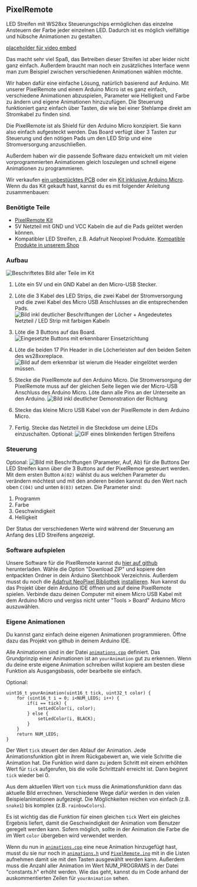 ## PixelRemote

LED Streifen mit WS28xx Steuerungschips ermöglichen das einzelne Ansteuern der Farbe jeder einzelnen LED. Dadurch ist es möglich vielfältige und hübsche Animationen zu gestalten.

[placeholder für video embed](video_url)

Das macht sehr viel Spaß, das Betreiben dieser Streifen ist aber leider nicht ganz einfach. Außerdem braucht man noch ein zusätzliches Interface wenn man zum Beispiel zwischen verschiedenen Animationen wählen möchte.

Wir haben dafür eine einfache Lösung, natürlich basierend auf Arduino. Mit unserer PixelRemote und einem Arduino Micro ist es ganz einfach, verschiedene Animationen abzuspielen, Parameter wie Helligkeit und Farbe zu ändern und eigene Animationen hinzuzufügen. Die Steuerung funktioniert ganz einfach über Tasten, die wie bei einer Stehlampe direkt am Stromkabel zu finden sind.

Die PixelRemote ist als Shield für den Arduino Micro konzipiert. Sie kann also einfach aufgesteckt werden. Das Board verfügt über 3 Tasten zur Steuerung und den nötigen Pads um den LED Strip und eine Stromversorgung anzuschließen.

Außerdem haben wir die passende Software dazu entwickelt um mit vielen vorprogrammierten Animationen gleich loszulegen und schnell eigene Animationen zu programmieren.

Wir verkaufen [ein unbestücktes PCB](Store_URL) oder ein [Kit inklusive Arduino Micro](Store_URL). Wenn du das Kit gekauft hast, kannst du es mit folgender Anleitung zusammenbauen:

### Benötigte Teile

- [PixelRemote Kit](Store_Link) 
- 5V Netzteil mit GND und VCC Kabeln die auf die Pads gelötet werden können.
- Kompatibler LED Streifen, z.B. Adafruit Neopixel Produkte. [Kompatible Produkte in unserem Shop](shop_url)

### Aufbau

![Beschriftetes Bild aller Teile im Kit](Bild_URL)

1. Löte ein 5V und ein GND Kabel an den Micro-USB Stecker.

1. Löte die 3 Kabel des LED Strips, die zwei Kabel der Stromversorgung und die zwei Kabel des Micro USB Anschlusses an die entsprechenden Pads.
![Bild inkl deutlicher Beschriftungen der Löcher + Angedeutetes Netzteil / LED Strip mit farbigen Kabeln](Bild_URL)

2. Löte die 3 Buttons auf das Board.
![Eingesetzte Buttons mit erkennbarer Einsetzrichtung](Bild_URL)

3. Löte die beiden 17 Pin Header in die Löcherleisten auf den beiden Seiten des ws28xxreplace.
![Bild auf dem erkennbar ist wierum die Header eingelötet werden müssen.](Bild_URL)

4. Stecke die PixelRemote auf den Arduino Micro. Die Stromversorgung der PixelRemote muss auf der gleichen Seite liegen wie der Micro-USB Anschluss des Arduino Micro. Löte dann alle Pins an der Unterseite an den Arduino.
![Bild inkl deutlicher Demonstration der Richtung](Bild_URL)

5. Stecke das kleine Micro USB Kabel von der PixelRemote in dem Arduino Micro.

6. Fertig. Stecke das Netzteil in die Steckdose um deine LEDs einzuschalten.
Optional: ![GIF eines blinkenden fertigen Streifens](GIF_URL)

### Steuerung

Optional: ![Bild mit Beschriftungen (Parameter, Auf, Ab) für die Buttons](Bild_URL)
Der LED Streifen kann über die 3 Buttons auf der PixelRemoe gesteuert werden. Mit dem ersten Button `A(02)` wählst du aus welchen Parameter du verändern möchtest und mit den anderen beiden kannst du den Wert nach oben `C(04)` und unten `B(03)` setzen. Die Parameter sind:

1. Programm
2. Farbe
3. Geschwindigkeit
4. Helligkeit

Der Status der verschiedenen Werte wird während der Steuerung am Anfang des LED Streifens angezeigt.

### Software aufspielen

Unsere Software für die PixelRemote kannst du [hier auf github](github_url) herunterladen. Wähle die Option "Download ZIP" und kopiere den entpackten Ordner in dein Arduino Sketchbook Verzeichnis. Außerdem musst du noch die [Adafruit NeoPixel Bibliothek](https://github.com/adafruit/Adafruit_NeoPixel) [installieren](http://arduino.cc/en/Reference/Libraries).
Nun kannst du das Projekt über dein Arduino IDE öffnen und auf deine PixelRemote spielen. Verbinde dazu deinen Computer mit einem Micro USB Kabel mit dem Arduino Micro und vergiss nicht unter "Tools > Board" Arduino Micro auszuwählen.

### Eigene Animationen

Du kannst ganz einfach deine eigenen Animationen programmieren. Öffne dazu das Projekt von github in deinem Arduino IDE. 

Alle Animationen sind in der Datei [`animations.cpp`](Github_url) definiert. Das Grundprinzip einer Animationen ist an `yourAnimation` gut zu erkennen. Wenn du deine erste eigene Animation schreiben willst kopiere am besten diese Funktion als Ausgangsbasis, oder bearbeite sie einfach.

Optional:

	uint16_t yourAnimation(uint16_t tick, uint32_t color) {
		for (uint16_t i = 0; i<NUM_LEDS; i++) {
			if(i == tick) {
				setLedColor(i, color);
			} else {
				setLedColor(i, BLACK);
			}
		}
		return NUM_LEDS;
	}

Der Wert `tick` steuert der den Ablauf der Animation.
Jede Animationsfunktion gibt in ihrem Rückgabewert an, wie viele Schritte die Animation hat. Die Funktion wird dann zu jedem Schritt mit einem erhöhten Wert für `tick` aufgerufen, bis die volle Schrittzahl erreicht ist. Dann beginnt `tick` wieder bei 0.

Aus dem aktuellen Wert von `tick` muss die Animationsfunktion dann das aktuelle Bild errechnen. Verschiedene Wege dafür werden in den vielen Beispielanimationen aufgezeigt. Die Möglichkeiten reichen von einfach (z.B. `snake1`) bis komplex (z.B. `rainbowColors`).

Es ist wichtig das die Funktion für einen gleichen `tick` Wert ein gleiches Ergebnis liefert, damit die Geschwindigkeit der Animation vom Benutzer geregelt werden kann. Sofern möglich, sollte in der Animation die Farbe die im Wert `color` übergeben wird verwendet werden.

Wenn du nun in [`animations.cpp`](github_link) eine neue Animation hinzugefügt hast, musst du sie nur noch in [`animations.h`](github_link) und [`PixelRemote.ino`](github_link) mit in die Listen aufnehmen damit sie mit den Tasten ausgewählt werden kann. Außerdem muss die Anzahl aller Animation im Wert NUM_PROGRAMS in der Datei "constants.h" erhöht werden.
Wie das geht, kannst du im Code anhand der auskommentierten Zeilen für `yourAnimation` sehen.